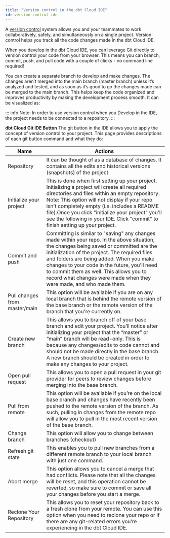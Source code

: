 ```yaml
---
title: "Version control in the dbt Cloud IDE"
id: version-control-ide
---
```


A [version control](https://en.wikipedia.org/wiki/Version_control) system allows you and your teammates to work collaboratively, safely, and simultaneously on a single project. Version control helps you track all the code changes made in the dbt Cloud IDE. 

When you develop in the dbt Cloud IDE, you can leverage Git directly to version control your code from your browser. This means you can branch, commit, push, and pull code with a couple of clicks - no command line required!

You can create a separate branch to develop and make changes. The changes aren’t merged into the main branch (master branch) unless it’s analyzed and tested, and as soon as it’s good to go the changes made can be merged to the main branch. This helps keep the code organized and improves productivity by making the development process smooth. It can be visualized as:

<p align="center">
<Lightbox src="/img/docs/dbt-cloud/cloud-ide/git-overview.png" title: "Git Workflow />
</p>
                                                                       
::: info Note: In order to use version control when you Develop in the IDE, the project needs to be connected to a repository. 
:::
                                                                       
**dbt Cloud Git IDE Button**
The git button in the IDE allows you to apply the concept of version control to your project. This page provides descriptions of each git button command and what they do:

| Name | Actions |
| --- | --- |
| Repository | It can be thought of as a database of changes. It contains all the edits and historical versions (snapshots) of the project. |
| Initialize your project | This is done when first setting up your project. Initializing a project will create all required directories and files within an empty repository. Note: This option will not display if your repo isn't completely empty (i.e. includes a README file).Once you click "initialize your project" you'll see the following in your IDE. Click "commit" to finish setting up your project. |
| Commit and push | Committing is similar to "saving" any changes made within your repo. In the above situation, the changes being saved or committed are the initialization of the project. The required files and folders are being added. When you make changes to your code in the future, you'll need to commit them as well. This allows you to record what changes were made when they were made, and who made them. |
| Pull changes from master/main | This option will be available if you are on any local branch that is behind the remote version of the base branch or the remote version of the branch that you're currently on. |
| Create new branch | This allows you to branch off of your base branch and edit your project. You’ll notice after initializing your project that the “master” or “main” branch will be read-only. This is because any changes/edits to code cannot and should not be made directly in the base branch. A new branch should be created in order to make any changes to your project. |
| Open pull request | This allows you to open a pull request in your git provider for peers to review changes before merging into the base branch. |
| Pull from remote | This option will be available if you’re on the local base branch and changes have recently been pushed to the remote version of the branch. As such, pulling in changes from the remote repo will allow you to pull in the most recent version of the base branch. |
| Change branch | This option will allow you to change between branches (checkout)  |
| Refresh git state | This enables you to pull new branches from a different remote branch to your local branch with just one command.   |
| Abort merge | This option allows you to cancel a merge that had conflicts. Please note that all the changes will be reset, and this operation cannot be reverted, so make sure to commit or save all your changes before you start a merge. |
| Reclone Your Repository | This allows you to reset your repository back to a fresh clone from your remote. You can use this option when you need to reclone your repo or if there are any git-related errors you’re experiencing in the dbt Cloud IDE. |
